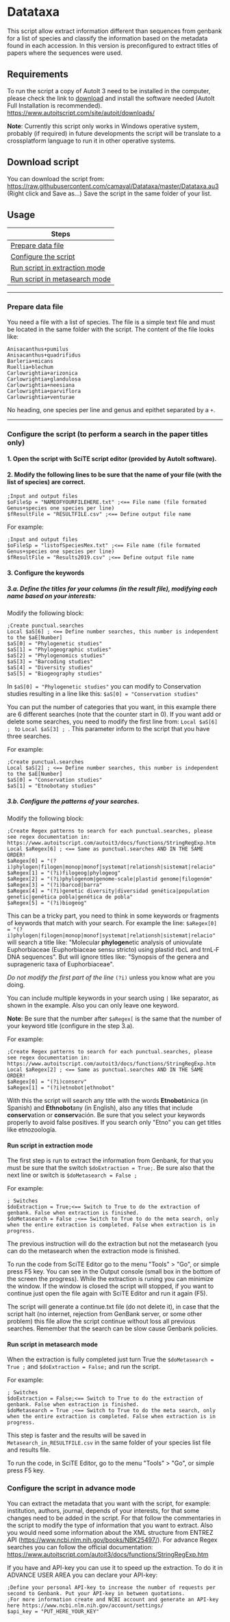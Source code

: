 # Datataxa
This script allow extract information different than sequences from genbank for a list of species and classify the information based on the metadata found in each accession. In this version is preconfigured to extract titles of papers where the sequences were used.

## Requirements
To run the script a copy of AutoIt 3 need to be installed in the computer, please check the link to [download](https://www.autoitscript.com/site/autoit/downloads/) and install the software needed (AutoIt Full Installation is recommended).
https://www.autoitscript.com/site/autoit/downloads/

**Note**: Currently this script only works in Windows operative system, probably (if required) in future developments the script will be translate to a crossplatform language to run it in other operative systems.

## Download script
You can download the script from: https://raw.githubusercontent.com/camayal/Datataxa/master/Datataxa.au3 (Right click and Save as...)
Save the script in the same folder of your list.

## Usage
|Steps|
|---|
|[Prepare data file](#prepare-data-file)|  
|[Configure the script](#configure-the-script-to-perform-a-search-in-the-paper-titles-only)|  
|[Run script in extraction mode](#run-script-in-extraction-mode)|  
|[Run script in metasearch mode](#run-script-in-metasearch-mode)|  

---

### Prepare data file
You need a file with a list of species. The file is a simple text file and must be located in the same folder with the script.
The content of the file looks like:
```
Anisacanthus+pumilus
Anisacanthus+quadrifidus
Barleria+micans
Ruellia+blechum
Carlowrightia+arizonica
Carlowrightia+glandulosa
Carlowrightia+neesiana
Carlowrightia+parviflora
Carlowrightia+venturae
```
No heading, one species per line and genus and epithet separated by a `+`.

---

### Configure the script (to perform a search in the paper titles only)
#### 1. Open the script with SciTE script editor (provided by AutoIt software).

#### 2. Modify the following lines to be sure that the name of your file (with the list of species) are correct.
```Autoit
;Input and output files
$oFileSp = "NAMEOFYOURFILEHERE.txt" ;<== File name (file formated Genus+species one species per line)
$fResultFile = "RESULTFILE.csv" ;<== Define output file name
```

For example:
```Autoit
;Input and output files
$oFileSp = "listofSpeciesMex.txt" ;<== File name (file formated Genus+species one species per line)
$fResultFile = "Results2019.csv" ;<== Define output file name
```

#### 3. Configure the keywords
##### 3.a. Define the titles for your columns (in the result file), modifying each name based on your interests:
Modify the following block:
```Autoit
;Create punctual.searches
Local $aS[6] ; <== Define number searches, this number is independent to the $aE[Number]
$aS[0] = "Phylogenetic studies"
$aS[1] = "Phylogeographic studies"
$aS[2] = "Phylogenomics studies"
$aS[3] = "Barcoding studies"
$aS[4] = "Diversity studies"
$aS[5] = "Biogeography studies"
```
In `$aS[0] = "Phylogenetic studies"` you can modify to Conservation studies resulting in a line like this: `$aS[0] = "Conservation studies"`

You can put the number of categories that you want, in this example there are 6 different searches (note that the counter start in 0). If you want add or delete some searches, you need to modify the first line from: `Local $aS[6] ; ` to `Local $aS[3] ; `. This parameter inform to the script that you have three searches. 

For example:
```Autoit
;Create punctual.searches
Local $aS[2] ; <== Define number searches, this number is independent to the $aE[Number]
$aS[0] = "Conservation studies"
$aS[1] = "Etnobotany studies"
```

##### 3.b. Configure the patterns of your searches.
Modify the following block:
```Autoit
;Create Regex patterns to search for each punctual.searches, please see regex documentation in: https://www.autoitscript.com/autoit3/docs/functions/StringRegExp.htm
Local $aRegex[6] ; <== Same as punctual.searches AND IN THE SAME ORDER!
$aRegex[0] = "(?i)phylogen|filogen|monop|monof|systemat|relationsh|sistemat|relacio"
$aRegex[1] = "(?i)filogeog|phylogeog"
$aRegex[2] = "(?i)phylogenom|genome-scale|plastid genome|filogenóm"
$aRegex[3] = "(?i)barcod|barra"
$aRegex[4] = "(?i)genetic diversity|diversidad genética|population genetic|genética pobla|genética de pobla"
$aRegex[5] = "(?i)biogeog"
```
This can be a tricky part, you need to think in some keywords or fragments of keywords that match with your search. For example the line: `$aRegex[0] = "(?i)phylogen|filogen|monop|monof|systemat|relationsh|sistemat|relacio"` will search a title like: 
"Molecular **phylogen**etic analysis of uniovulate Euphorbiaceae (Euphorbiaceae sensu stricto) using plastid rbcL and trnL‐F DNA sequences". But will ignore titles like: "Synopsis of the genera and suprageneric taxa of Euphorbiaceae".

*Do not modify the first part of the line* `(?i)` unless you know what are you doing.

You can include multiple keywords in your search using `|` like separator, as shown in the example. Also you can only leave one keyword.

**Note**: Be sure that the number after `$aRegex[` is the same that the number of your keyword title (configure in the step 3.a).

For example:
```Autoit
;Create Regex patterns to search for each punctual.searches, please see regex documentation in: https://www.autoitscript.com/autoit3/docs/functions/StringRegExp.htm
Local $aRegex[2] ; <== Same as punctual.searches AND IN THE SAME ORDER!
$aRegex[0] = "(?i)conserv"
$aRegex[1] = "(?i)etnobot|ethnobot"
``` 

With this the script will search any title with the words **Etnobot**ánica (in Spanish) and **Ethnobot**any (in English), also any titles that include **conserv**ation or **conserv**ación. Be sure that you select your keywords properly to avoid false positives. If you search only "Etno" you can get titles like etnozoología.


#### Run script in extraction mode
The first step is run to extract the information from Genbank, for that you must be sure that the switch `$doExtraction = True;`. Be sure also that the next line or switch is `$doMetasearch = False ;`

For example:
```AutoIt
; Switches
$doExtraction = True;<== Switch to True to do the extraction of genbank. False when extraction is finished.
$doMetasearch = False ;<== Switch to True to do the meta search, only when the entire extraction is completed. False when extraction is in progress.
```

The previous instruction will do the extraction but not the metasearch (you can do the metasearch when the extraction mode is finished.

To run the code from SciTE Editor go to the menu "Tools" > "Go", or simple press F5 key. You can see in the Output console (small box in the bottom of the screen the progress). While the extraction is runing you can minimize the window. If the window is closed the script will stopped, if you want to continue just open the file again with SciTE Editor and run it again (F5).

The script will generate a continue.txt file (do not delete it), in case that the script halt (no internet, rejection from GenBank server, or some other problem) this file allow the script continue without loss all previous searches. Remember that the search can be slow cause Genbank policies. 


#### Run script in metasearch mode
When the extraction is fully completed just turn True the `$doMetasearch = True ;` and `$doExtraction = False;` and run the script.

For example:
```AutoIt
; Switches
$doExtraction = False;<== Switch to True to do the extraction of genbank. False when extraction is finished.
$doMetasearch = True ;<== Switch to True to do the meta search, only when the entire extraction is completed. False when extraction is in progress.
```
This step is faster and the results will be saved in `Metasearch_in_RESULTFILE.csv` in the same folder of your species list file and results file.

To run the code, in SciTE Editor, go to the menu "Tools" > "Go", or simple press F5 key. 

### Configure the script in advance mode
You can extract the metadata that you want with the script, for example: institution, authors, journal, depends of your interests, for that some changes need to be added in the script.  For that follow the commentaries in the script to modify the type of information that you want to extract. Also you would need some information about the XML structure from ENTREZ API (https://www.ncbi.nlm.nih.gov/books/NBK25497/).
For advance Regex searches you can follow the official documentation: https://www.autoitscript.com/autoit3/docs/functions/StringRegExp.htm

If you have and API-key you can use it to speed up the extraction. To do it in ADVANCE USER AREA you can declare your API-key:
```AutoIt
;Define your personal API-key to increase the number of requests per second to Genbank. Put your API-key in between quotations.
;For more information create and NCBI account and generate an API-key here https://www.ncbi.nlm.nih.gov/account/settings/
$api_key = "PUT_HERE_YOUR_KEY"
```
